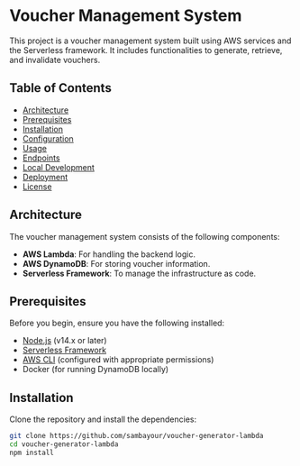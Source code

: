 # Voucher Management System

This project is a voucher management system built using AWS services and the Serverless framework. It includes functionalities to generate, retrieve, and invalidate vouchers.

## Table of Contents

- [Architecture](#architecture)
- [Prerequisites](#prerequisites)
- [Installation](#installation)
- [Configuration](#configuration)
- [Usage](#usage)
- [Endpoints](#endpoints)
- [Local Development](#local-development)
- [Deployment](#deployment)
- [License](#license)

## Architecture

The voucher management system consists of the following components:

- **AWS Lambda**: For handling the backend logic.
- **AWS DynamoDB**: For storing voucher information.
- **Serverless Framework**: To manage the infrastructure as code.

## Prerequisites

Before you begin, ensure you have the following installed:

- [Node.js](https://nodejs.org/) (v14.x or later)
- [Serverless Framework](https://www.serverless.com/framework/docs/getting-started/)
- [AWS CLI](https://aws.amazon.com/cli/) (configured with appropriate permissions)
- Docker (for running DynamoDB locally)

## Installation

Clone the repository and install the dependencies:

```sh
git clone https://github.com/sambayour/voucher-generator-lambda
cd voucher-generator-lambda
npm install
```
